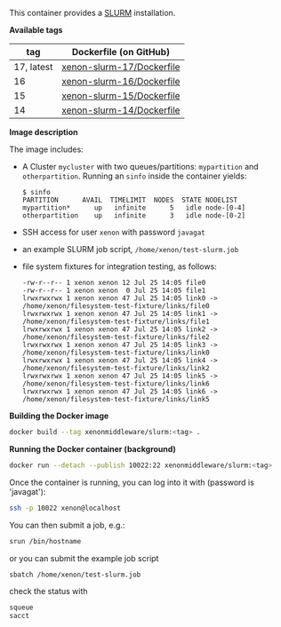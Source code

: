 This container provides a [SLURM](https://github.com/SchedMD/slurm/) installation. 

**Available tags**

| tag | Dockerfile (on GitHub)|
|---|---|
| 17, latest  | [xenon-slurm-17/Dockerfile](https://github.com/NLeSC/xenon-docker-images/blob/master/xenon-slurm-17/Dockerfile) |
| 16  | [xenon-slurm-16/Dockerfile](https://github.com/NLeSC/xenon-docker-images/blob/master/xenon-slurm-16/Dockerfile) |
| 15  | [xenon-slurm-15/Dockerfile](https://github.com/NLeSC/xenon-docker-images/blob/master/xenon-slurm-15/Dockerfile) |
| 14  | [xenon-slurm-14/Dockerfile](https://github.com/NLeSC/xenon-docker-images/blob/master/xenon-slurm-14/Dockerfile) |

**Image description**

The image includes:

- A Cluster ``mycluster`` with two queues/partitions: ``mypartition`` and ``otherpartition``. Running an ``sinfo`` inside the container yields:
    
    ```text
    $ sinfo
    PARTITION      AVAIL  TIMELIMIT  NODES  STATE NODELIST
    mypartition*      up   infinite      5   idle node-[0-4]
    otherpartition    up   infinite      3   idle node-[0-2]
    ```
    
- SSH access for user ``xenon`` with password ``javagat``
- an example SLURM job script, ``/home/xenon/test-slurm.job``
- file system fixtures for integration testing, as follows:
    
    ```text
    -rw-r--r-- 1 xenon xenon 12 Jul 25 14:05 file0
    -rw-r--r-- 1 xenon xenon  0 Jul 25 14:05 file1
    lrwxrwxrwx 1 xenon xenon 47 Jul 25 14:05 link0 -> /home/xenon/filesystem-test-fixture/links/file0
    lrwxrwxrwx 1 xenon xenon 47 Jul 25 14:05 link1 -> /home/xenon/filesystem-test-fixture/links/file1
    lrwxrwxrwx 1 xenon xenon 47 Jul 25 14:05 link2 -> /home/xenon/filesystem-test-fixture/links/file2
    lrwxrwxrwx 1 xenon xenon 47 Jul 25 14:05 link3 -> /home/xenon/filesystem-test-fixture/links/link0
    lrwxrwxrwx 1 xenon xenon 47 Jul 25 14:05 link4 -> /home/xenon/filesystem-test-fixture/links/link2
    lrwxrwxrwx 1 xenon xenon 47 Jul 25 14:05 link5 -> /home/xenon/filesystem-test-fixture/links/link6
    lrwxrwxrwx 1 xenon xenon 47 Jul 25 14:05 link6 -> /home/xenon/filesystem-test-fixture/links/link5
    ```
  
**Building the Docker image**

```bash
docker build --tag xenonmiddleware/slurm:<tag> .
```

**Running the Docker container (background)**

```bash
docker run --detach --publish 10022:22 xenonmiddleware/slurm:<tag>
```

Once the container is running, you can log into it with (password is 'javagat'):

```bash
ssh -p 10022 xenon@localhost
```

You can then submit a job, e.g.:

```bash
srun /bin/hostname
```

or you can submit the example job script

```bash
sbatch /home/xenon/test-slurm.job
```

check the status with 

```bash
squeue
sacct
```





